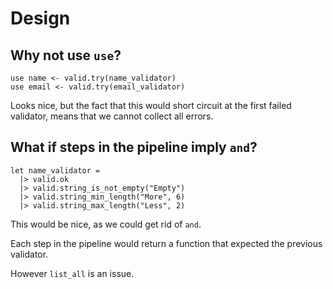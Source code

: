 # Design

## Why not use `use`?

```gleam
use name <- valid.try(name_validator)
use email <- valid.try(email_validator)
```

Looks nice, but the fact that this would short circuit at the first failed validator, means that we cannot collect all errors.

## What if steps in the pipeline imply `and`?

```gleam
let name_validator =
  |> valid.ok
  |> valid.string_is_not_empty("Empty")
  |> valid.string_min_length("More", 6)
  |> valid.string_max_length("Less", 2)
```

This would be nice, as we could get rid of `and`.

Each step in the pipeline would return a function that expected the previous validator.

However `list_all` is an issue.
